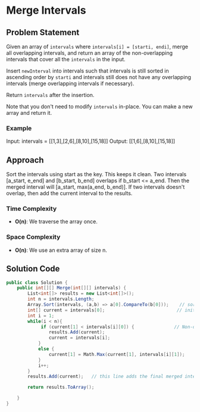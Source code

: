 # Merge Intervals

## Problem Statement
Given an array of `intervals` where `intervals[i] = [starti, endi]`, merge all overlapping intervals, and return an array of the non-overlapping intervals that cover all the `intervals` in the input.

Insert `newInterval` into intervals such that intervals is still sorted in ascending order by `starti` and intervals still does not have any overlapping intervals (merge overlapping intervals if necessary).

Return `intervals` after the insertion.

Note that you don't need to modify `intervals` in-place. You can make a new array and return it.

### Example
Input: intervals = [[1,3],[2,6],[8,10],[15,18]]
Output: [[1,6],[8,10],[15,18]]

## Approach
Sort the intervals using start as the key. This keeps it clean. Two intervals [a_start, e_end] and [b_start, b_end] overlaps if b_start <= a_end. Then the merged interval will [a_start, max(a_end, b_end)]. If two intervals doesn't overlap, then add the current interval to the results.

### Time Complexity
- **O(n)**: We traverse the array once.

### Space Complexity
- **O(n)**: We use an extra array of size n.

## Solution Code
```C#
public class Solution {
    public int[][] Merge(int[][] intervals) {
        List<int[]> results = new List<int[]>();
        int n = intervals.Length;
        Array.Sort(intervals, (a,b) => a[0].CompareTo(b[0]));    // sort with start as key
        int[] current = intervals[0];                           // initial after sorting only
        int i = 1;
        while(i < n){
             if (current[1] < intervals[i][0]) {               // Non-overlapping
                results.Add(current);
                current = intervals[i];
            }
            else {
                current[1] = Math.Max(current[1], intervals[i][1]);     // merge intervals and choose the largest
            }
            i++;
        }
        results.Add(current);   // this line adds the final merged interval if all are overlapping OR the last element if it does not overlap with current

        return results.ToArray();

    }
}